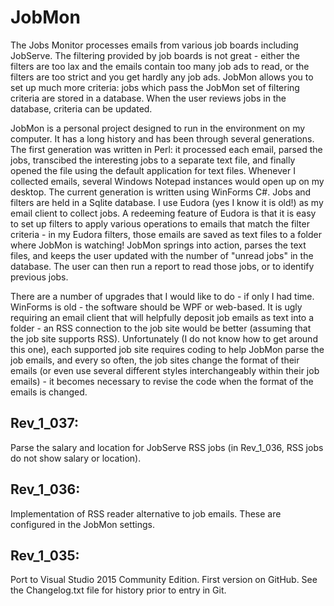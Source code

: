 # JobMon
The Jobs Monitor processes emails from various job boards including JobServe. The filtering provided by job boards is not great - either the filters are too lax and the emails contain too many job ads to read, or the filters are too strict and you get hardly any job ads. JobMon allows you to set up much more criteria: jobs which pass the JobMon set of filtering criteria are stored in a database. When the user reviews jobs in the database, criteria can be updated.

JobMon is a personal project designed to run in the environment on my computer. It has a long history and has been through several generations. The first generation was written in Perl: it processed each email, parsed the jobs, transcibed the interesting jobs to a separate text file, and finally opened the file using the default application for text files. Whenever I collected emails, several Windows Notepad instances would open up on my desktop. The current generation is written using WinForms C#. Jobs and filters are held in a Sqlite database. I use Eudora (yes I know it is old!) as my email client to collect jobs. A redeeming feature of Eudora is that it is easy to set up filters to apply various operations to emails that match the filter criteria - in my Eudora filters, those emails are saved as text files to a folder where JobMon is watching! JobMon springs into action, parses the text files, and keeps the user updated with the number of "unread jobs" in the database. The user can then run a report to read those jobs, or to identify previous jobs.

There are a number of upgrades that I would like to do - if only I had time. WinForms is old - the software should be WPF or web-based. It is ugly requiring an email client that will helpfully deposit job emails as text into a folder - an RSS connection to the job site would be better (assuming that the job site supports RSS). Unfortunately (I do not know how to get around this one), each supported job site requires coding to help JobMon parse the job emails, and every so often, the job sites change the format of their emails (or even use several different styles interchangeably within their job emails) - it becomes necessary to revise the code when the format of the emails is changed.

## Rev_1_037:
Parse the salary and location for JobServe RSS jobs (in Rev_1_036, RSS jobs do not show salary or location).

## Rev_1_036:
Implementation of RSS reader alternative to job emails. These are configured in the JobMon settings.

## Rev_1_035:
Port to Visual Studio 2015 Community Edition.
First version on GitHub.
See the Changelog.txt file for history prior to entry in Git.

